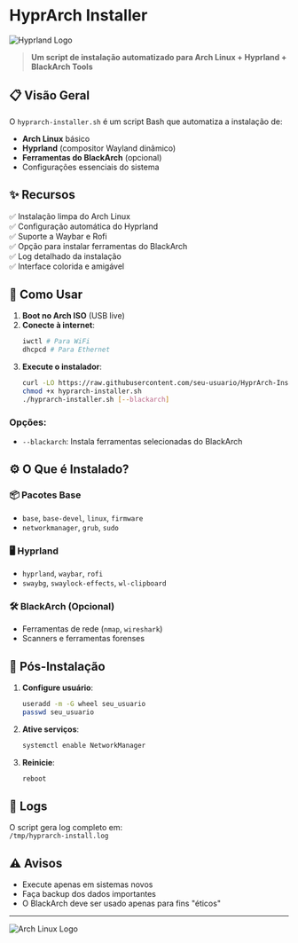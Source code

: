 # HyprArch Installer

![Hyprland Logo](https://hyprland.org/assets/img/hyprland.png)

> **Um script de instalação automatizado para Arch Linux + Hyprland + BlackArch Tools**

## 📋 Visão Geral

O `hyprarch-installer.sh` é um script Bash que automatiza a instalação de:

- **Arch Linux** básico
- **Hyprland** (compositor Wayland dinâmico)
- **Ferramentas do BlackArch** (opcional)
- Configurações essenciais do sistema

## ✨ Recursos

✅ Instalação limpa do Arch Linux  
✅ Configuração automática do Hyprland  
✅ Suporte a Waybar e Rofi  
✅ Opção para instalar ferramentas do BlackArch  
✅ Log detalhado da instalação  
✅ Interface colorida e amigável  

## 🚀 Como Usar

1. **Boot no Arch ISO** (USB live)
2. **Conecte à internet**:
   ```sh
   iwctl # Para WiFi
   dhcpcd # Para Ethernet
   ```
3. **Execute o instalador**:
   ```sh
   curl -LO https://raw.githubusercontent.com/seu-usuario/HyprArch-Installer/main/hyprarch-installer.sh
   chmod +x hyprarch-installer.sh
   ./hyprarch-installer.sh [--blackarch]
   ```

### Opções:
- `--blackarch`: Instala ferramentas selecionadas do BlackArch

## ⚙️ O Que é Instalado?

### 📦 Pacotes Base
- `base`, `base-devel`, `linux`, `firmware`
- `networkmanager`, `grub`, `sudo`

### 🖥️ Hyprland
- `hyprland`, `waybar`, `rofi`
- `swaybg`, `swaylock-effects`, `wl-clipboard`

### 🛠️ BlackArch (Opcional)
- Ferramentas de rede (`nmap`, `wireshark`)
- Scanners e ferramentas forenses

## 🔧 Pós-Instalação

1. **Configure usuário**:
   ```sh
   useradd -m -G wheel seu_usuario
   passwd seu_usuario
   ```
2. **Ative serviços**:
   ```sh
   systemctl enable NetworkManager
   ```
3. **Reinicie**:
   ```sh
   reboot
   ```

## 📜 Logs
O script gera log completo em:  
`/tmp/hyprarch-install.log`

## ⚠️ Avisos
- Execute apenas em sistemas novos
- Faça backup dos dados importantes
- O BlackArch deve ser usado apenas para fins "éticos"

---
![Arch Linux Logo](https://archlinux.org/static/logos/archlinux-logo-dark-1200dpi.b42bd35d5916.png)
